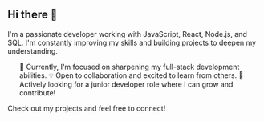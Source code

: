## Hi there 👋
<p>I'm a passionate developer working with JavaScript, React, Node.js, and SQL. I'm constantly improving my skills and building projects to deepen my understanding.</p> 

<ul>🚀 Currently, I'm focused on sharpening my full-stack development abilities.
💡 Open to collaboration and excited to learn from others.
🎯 Actively looking for a junior developer role where I can grow and contribute!</ul>

Check out my projects and feel free to connect!

<!--
**nurcanyildiz/Nurcanyildiz** is a ✨ _special_ ✨ repository because its `README.md` (this file) appears on your GitHub profile.

Here are some ideas to get you started:

- 🔭 I’m currently working on ...
- 🌱 I’m currently learning ...
- 👯 I’m looking to collaborate on ...
- 🤔 I’m looking for help with ...
- 💬 Ask me about ...
- 📫 How to reach me: ...
- 😄 Pronouns: ...
- ⚡ Fun fact: ...
-->
